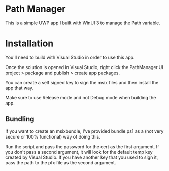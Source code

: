 # Path Manager

This is a simple UWP app I built with WinUI 3 to manage the Path variable.

# Installation

You'll need to build with Visual Studio in order to use this app. 

Once the solution is opened in Visual Studio, right click the PathManager.UI project > package and publish > create app packages.

You can create a self signed key to sign the msix files and then install the app that way.

Make sure to use Release mode and not Debug mode when building the app.

## Bundling

If you want to create an msixbundle, I've provided bundle.ps1 as a (not very secure or 100% functional) way of doing this.

Run the script and pass the password for the cert as the first argument. 
If you don't pass a second argument, it will look for the default temp key created by Visual Studio.
If you have another key that you used to sign it, pass the path to the pfx file as the second argument.
